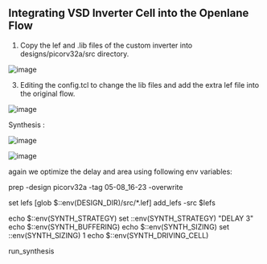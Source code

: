 
## Integrating VSD Inverter Cell into the Openlane Flow 


1. Copy the lef and .lib files of the custom inverter into designs/picorv32a/src directory.


![image](https://github.com/user-attachments/assets/d45d5cfa-f341-42d1-a27b-2171fe33ab36)



3. Editing the config.tcl to change the lib files and add the extra lef file into the original flow.

![image](https://github.com/user-attachments/assets/599df242-6712-4b4d-b6c8-b61069620b1f)


Synthesis : 


![image](https://github.com/user-attachments/assets/076cbb8f-24fd-4c48-adfc-3e19b6cb6aa5)


![image](https://github.com/user-attachments/assets/76806820-1cc1-42da-b7f8-f0d1005bdade)



again we optimize the delay and area using following env variables: 

prep -design picorv32a -tag 05-08_16-23 -overwrite

set lefs [glob $::env(DESIGN_DIR)/src/*.lef]
add_lefs -src $lefs

echo $::env(SYNTH_STRATEGY)
set ::env(SYNTH_STRATEGY) "DELAY 3"
echo $::env(SYNTH_BUFFERING)
echo $::env(SYNTH_SIZING)
set ::env(SYNTH_SIZING) 1
echo $::env(SYNTH_DRIVING_CELL)

run_synthesis

